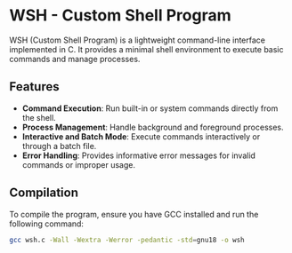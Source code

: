 # WSH - Custom Shell Program

WSH (Custom Shell Program) is a lightweight command-line interface implemented in C. It provides a minimal shell environment to execute basic commands and manage processes.

## Features
- **Command Execution**: Run built-in or system commands directly from the shell.
- **Process Management**: Handle background and foreground processes.
- **Interactive and Batch Mode**: Execute commands interactively or through a batch file.
- **Error Handling**: Provides informative error messages for invalid commands or improper usage.

## Compilation
To compile the program, ensure you have GCC installed and run the following command:

```bash
gcc wsh.c -Wall -Wextra -Werror -pedantic -std=gnu18 -o wsh
